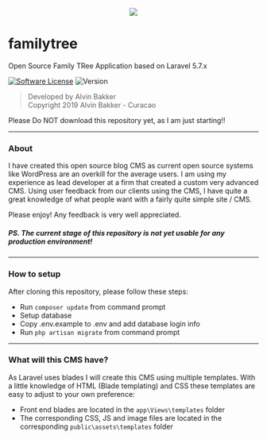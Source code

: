 <p align="center"><img src="https://laravel.com/assets/img/components/logo-laravel.svg"></p>

# familytree
Open Source Family TRee Application based on Laravel 5.7.x

[![Software License](https://img.shields.io/badge/license-GNU-brightgreen.svg?style=flat-square)](LICENSE.md)
![Version](https://img.shields.io/badge/version-beta0.0.2-brightgreen.svg?style=flat-square)

>Developed by Alvin Bakker<br />
>Copyright 2019 Alvin Bakker - Curacao

Please Do NOT download this repository yet, as I am just starting!!

***********************************************************************************
### About
I have created this open source blog CMS as current open source 
systems like WordPress are an overkill for the average users. 
I am using my experience as lead developer at a firm that created 
a custom very advanced CMS. Using user feedback from our clients using
the CMS, I have quite a great knowledge of what people want with a fairly
quite simple site / CMS.

Please enjoy! Any feedback is very well appreciated.

##### PS. The current stage of this repository is not yet usable for any production environment!
***********************************************************************************

### How to setup

After cloning this repository, please follow these steps: 
 - Run `composer update` from command prompt
 - Setup database
 - Copy .env.example to .env and add database login info
 - Run `php artisan migrate` from command prompt
 
***********************************************************************************
### What will this CMS have?
As Laravel uses blades I will create this CMS using multiple templates. With a 
little knowledge of HTML (Blade templating) and CSS these templates are easy 
to adjust to your own preference:

 - Front end blades are located in the `app\Views\templates` folder
 - The corresponding CSS, JS and image files are located in the corresponding 
  `public\assets\templates` folder
  
  
  